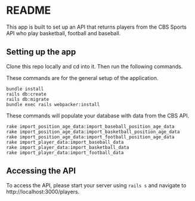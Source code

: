 # README

This app is built to set up an API that returns players from the CBS Sports API who play basketball, football and baseball.

## Setting up the app

Clone this repo locally and cd into it. Then run the following commands.

These commands are for the general setup of the application.
```
bundle install
rails db:create
rails db:migrate
bundle exec rails webpacker:install
```

These commands will populate your database with data from the CBS API.
```
rake import_position_age_data:import_baseball_position_age_data
rake import_position_age_data:import_basketball_position_age_data
rake import_position_age_data:import_football_position_age_data
rake import_player_data:import_baseball_data
rake import_player_data:import_basketball_data
rake import_player_data:import_football_data
```

## Accessing the API

To access the API, please start your server using `rails s` and navigate to http://localhost:3000/players.
